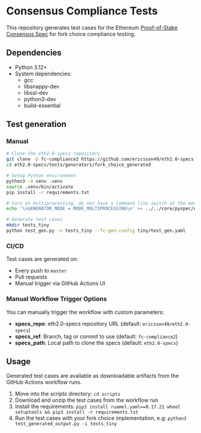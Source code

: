 # Consensus Compliance Tests
This repository generates test cases for the Ethereum [Proof-of-Stake Consensus Spec](https://github.com/ethereum/consensus-specs) for fork choice compliance testing.

## Dependencies
- Python 3.12+
- System dependencies:
  - gcc
  - libsnappy-dev
  - libssl-dev
  - python3-dev
  - build-essential


## Test generation

### Manual
```bash
# Clone the eth2.0-specs repository
git clone -b fc-compliance2 https://github.com/ericsson49/eth2.0-specs.git
cd eth2.0-specs/tests/generators/fork_choice_generated

# Setup Python environment
python3 -m venv .venv
source .venv/bin/activate
pip install -r requirements.txt

# turn on multiprocessing, do not have a command line switch at the moment
echo '\nGENERATOR_MODE = MODE_MULTIPROCESSING\n' >> ../../core/pyspec/eth2spec/gen_helpers/gen_base/settings.py

# Generate test cases
mkdir tests_tiny
python test_gen.py -o tests_tiny --fc-gen-config tiny/test_gen.yaml
```

### CI/CD
Test cases are generated on:
- Every push to `master`
- Pull requests
- Manual trigger via GitHub Actions UI

### Manual Workflow Trigger Options

You can manually trigger the workflow with custom parameters:

- **specs_repo**: eth2.0-specs repository URL (default: `ericsson49/eth2.0-specs`)
- **specs_ref**: Branch, tag or commit to use (default: `fc-compliance2`)
- **specs_path**: Local path to clone the specs (default: `eth2.0-specs`)

## Usage
Generated test cases are available as downloadable artifacts from the GitHub Actions workflow runs. 

1. Move into the scripts directory: `cd scripts`
2. Download and unzip the test cases from the workflow run
3. Install the requirements: `pip3 install ruamel.yaml==0.17.21 wheel setuptools && pip3 install -r requirements.txt`
4. Run the test cases with your fork choice implementation, e.g: `python3 test_generated_output.py -i tests_tiny`
